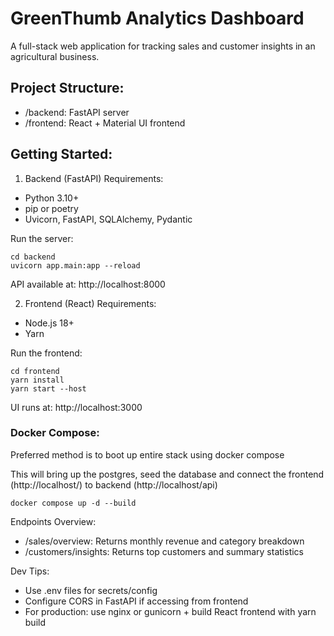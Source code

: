 # GreenThumb Analytics Dashboard

A full-stack web application for tracking sales and customer insights in an agricultural business.

## Project Structure:
- /backend: FastAPI server
- /frontend: React + Material UI frontend

## Getting Started:

1. Backend (FastAPI)
Requirements:
- Python 3.10+
- pip or poetry
- Uvicorn, FastAPI, SQLAlchemy, Pydantic

Run the server:
```shell
cd backend
uvicorn app.main:app --reload
```

API available at: http://localhost:8000

2. Frontend (React)
Requirements:
- Node.js 18+
- Yarn

Run the frontend:
```shell
cd frontend
yarn install
yarn start --host
```
UI runs at: http://localhost:3000

### Docker Compose:
Preferred method is to boot up entire stack using docker compose

This will bring up the postgres, seed the database and connect the frontend (http://localhost/) to backend (http://localhost/api)

```shell
docker compose up -d --build
```


Endpoints Overview:
- /sales/overview: Returns monthly revenue and category breakdown
- /customers/insights: Returns top customers and summary statistics

Dev Tips:
- Use .env files for secrets/config
- Configure CORS in FastAPI if accessing from frontend
- For production: use nginx or gunicorn + build React frontend with yarn build